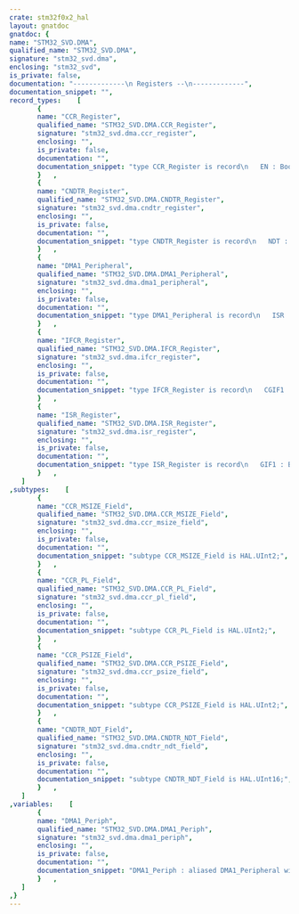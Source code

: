 ```yaml
---
crate: stm32f0x2_hal
layout: gnatdoc
gnatdoc: {
name: "STM32_SVD.DMA",
qualified_name: "STM32_SVD.DMA",
signature: "stm32_svd.dma",
enclosing: "stm32_svd",
is_private: false,
documentation: "-------------\n Registers --\n-------------",
documentation_snippet: "",
record_types:    [
       {
       name: "CCR_Register",
       qualified_name: "STM32_SVD.DMA.CCR_Register",
       signature: "stm32_svd.dma.ccr_register",
       enclosing: "",
       is_private: false,
       documentation: "",
       documentation_snippet: "type CCR_Register is record\n   EN : Boolean := False;\n   TCIE : Boolean := False;\n   HTIE : Boolean := False;\n   TEIE : Boolean := False;\n   DIR : Boolean := False;\n   CIRC : Boolean := False;\n   PINC : Boolean := False;\n   MINC : Boolean := False;\n   PSIZE : CCR_PSIZE_Field := 16#0#;\n   MSIZE : CCR_MSIZE_Field := 16#0#;\n   PL : CCR_PL_Field := 16#0#;\n   MEM2MEM : Boolean := False;\n   Reserved_15_31 : HAL.UInt17 := 16#0#;\nend record with\n   Volatile_Full_Access,\n   Object_Size => 32,\n   Bit_Order   => System.Low_Order_First;",
       }   ,
       {
       name: "CNDTR_Register",
       qualified_name: "STM32_SVD.DMA.CNDTR_Register",
       signature: "stm32_svd.dma.cndtr_register",
       enclosing: "",
       is_private: false,
       documentation: "",
       documentation_snippet: "type CNDTR_Register is record\n   NDT : CNDTR_NDT_Field := 16#0#;\n   Reserved_16_31 : HAL.UInt16 := 16#0#;\nend record with\n   Volatile_Full_Access,\n   Object_Size => 32,\n   Bit_Order   => System.Low_Order_First;",
       }   ,
       {
       name: "DMA1_Peripheral",
       qualified_name: "STM32_SVD.DMA.DMA1_Peripheral",
       signature: "stm32_svd.dma.dma1_peripheral",
       enclosing: "",
       is_private: false,
       documentation: "",
       documentation_snippet: "type DMA1_Peripheral is record\n   ISR : aliased ISR_Register;\n   IFCR : aliased IFCR_Register;\n   CCR1 : aliased CCR_Register;\n   CNDTR1 : aliased CNDTR_Register;\n   CPAR1 : aliased HAL.UInt32;\n   CMAR1 : aliased HAL.UInt32;\n   CCR2 : aliased CCR_Register;\n   CNDTR2 : aliased CNDTR_Register;\n   CPAR2 : aliased HAL.UInt32;\n   CMAR2 : aliased HAL.UInt32;\n   CCR3 : aliased CCR_Register;\n   CNDTR3 : aliased CNDTR_Register;\n   CPAR3 : aliased HAL.UInt32;\n   CMAR3 : aliased HAL.UInt32;\n   CCR4 : aliased CCR_Register;\n   CNDTR4 : aliased CNDTR_Register;\n   CPAR4 : aliased HAL.UInt32;\n   CMAR4 : aliased HAL.UInt32;\n   CCR5 : aliased CCR_Register;\n   CNDTR5 : aliased CNDTR_Register;\n   CPAR5 : aliased HAL.UInt32;\n   CMAR5 : aliased HAL.UInt32;\n   CCR6 : aliased CCR_Register;\n   CNDTR6 : aliased CNDTR_Register;\n   CPAR6 : aliased HAL.UInt32;\n   CMAR6 : aliased HAL.UInt32;\n   CCR7 : aliased CCR_Register;\n   CNDTR7 : aliased CNDTR_Register;\n   CPAR7 : aliased HAL.UInt32;\n   CMAR7 : aliased HAL.UInt32;\nend record with\n   Volatile;",
       }   ,
       {
       name: "IFCR_Register",
       qualified_name: "STM32_SVD.DMA.IFCR_Register",
       signature: "stm32_svd.dma.ifcr_register",
       enclosing: "",
       is_private: false,
       documentation: "",
       documentation_snippet: "type IFCR_Register is record\n   CGIF1 : Boolean := False;\n   CTCIF1 : Boolean := False;\n   CHTIF1 : Boolean := False;\n   CTEIF1 : Boolean := False;\n   CGIF2 : Boolean := False;\n   CTCIF2 : Boolean := False;\n   CHTIF2 : Boolean := False;\n   CTEIF2 : Boolean := False;\n   CGIF3 : Boolean := False;\n   CTCIF3 : Boolean := False;\n   CHTIF3 : Boolean := False;\n   CTEIF3 : Boolean := False;\n   CGIF4 : Boolean := False;\n   CTCIF4 : Boolean := False;\n   CHTIF4 : Boolean := False;\n   CTEIF4 : Boolean := False;\n   CGIF5 : Boolean := False;\n   CTCIF5 : Boolean := False;\n   CHTIF5 : Boolean := False;\n   CTEIF5 : Boolean := False;\n   CGIF6 : Boolean := False;\n   CTCIF6 : Boolean := False;\n   CHTIF6 : Boolean := False;\n   CTEIF6 : Boolean := False;\n   CGIF7 : Boolean := False;\n   CTCIF7 : Boolean := False;\n   CHTIF7 : Boolean := False;\n   CTEIF7 : Boolean := False;\n   Reserved_28_31 : HAL.UInt4 := 16#0#;\nend record with\n   Volatile_Full_Access,\n   Object_Size => 32,\n   Bit_Order   => System.Low_Order_First;",
       }   ,
       {
       name: "ISR_Register",
       qualified_name: "STM32_SVD.DMA.ISR_Register",
       signature: "stm32_svd.dma.isr_register",
       enclosing: "",
       is_private: false,
       documentation: "",
       documentation_snippet: "type ISR_Register is record\n   GIF1 : Boolean;\n   TCIF1 : Boolean;\n   HTIF1 : Boolean;\n   TEIF1 : Boolean;\n   GIF2 : Boolean;\n   TCIF2 : Boolean;\n   HTIF2 : Boolean;\n   TEIF2 : Boolean;\n   GIF3 : Boolean;\n   TCIF3 : Boolean;\n   HTIF3 : Boolean;\n   TEIF3 : Boolean;\n   GIF4 : Boolean;\n   TCIF4 : Boolean;\n   HTIF4 : Boolean;\n   TEIF4 : Boolean;\n   GIF5 : Boolean;\n   TCIF5 : Boolean;\n   HTIF5 : Boolean;\n   TEIF5 : Boolean;\n   GIF6 : Boolean;\n   TCIF6 : Boolean;\n   HTIF6 : Boolean;\n   TEIF6 : Boolean;\n   GIF7 : Boolean;\n   TCIF7 : Boolean;\n   HTIF7 : Boolean;\n   TEIF7 : Boolean;\n   Reserved_28_31 : HAL.UInt4;\nend record with\n   Volatile_Full_Access,\n   Object_Size => 32,\n   Bit_Order   => System.Low_Order_First;",
       }   ,
   ]
,subtypes:    [
       {
       name: "CCR_MSIZE_Field",
       qualified_name: "STM32_SVD.DMA.CCR_MSIZE_Field",
       signature: "stm32_svd.dma.ccr_msize_field",
       enclosing: "",
       is_private: false,
       documentation: "",
       documentation_snippet: "subtype CCR_MSIZE_Field is HAL.UInt2;",
       }   ,
       {
       name: "CCR_PL_Field",
       qualified_name: "STM32_SVD.DMA.CCR_PL_Field",
       signature: "stm32_svd.dma.ccr_pl_field",
       enclosing: "",
       is_private: false,
       documentation: "",
       documentation_snippet: "subtype CCR_PL_Field is HAL.UInt2;",
       }   ,
       {
       name: "CCR_PSIZE_Field",
       qualified_name: "STM32_SVD.DMA.CCR_PSIZE_Field",
       signature: "stm32_svd.dma.ccr_psize_field",
       enclosing: "",
       is_private: false,
       documentation: "",
       documentation_snippet: "subtype CCR_PSIZE_Field is HAL.UInt2;",
       }   ,
       {
       name: "CNDTR_NDT_Field",
       qualified_name: "STM32_SVD.DMA.CNDTR_NDT_Field",
       signature: "stm32_svd.dma.cndtr_ndt_field",
       enclosing: "",
       is_private: false,
       documentation: "",
       documentation_snippet: "subtype CNDTR_NDT_Field is HAL.UInt16;",
       }   ,
   ]
,variables:    [
       {
       name: "DMA1_Periph",
       qualified_name: "STM32_SVD.DMA.DMA1_Periph",
       signature: "stm32_svd.dma.dma1_periph",
       enclosing: "",
       is_private: false,
       documentation: "",
       documentation_snippet: "DMA1_Periph : aliased DMA1_Peripheral with\n   Import,\n   Address => DMA1_Base;",
       }   ,
   ]
,}
---
```

